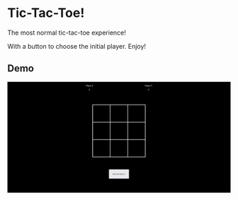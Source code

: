 # Tic-Tac-Toe!

The most normal tic-tac-toe experience!

With a button to choose the initial player. Enjoy!

## Demo

![Tic-Tac-Toe Demo](demo/demo-tic-tac-toe.gif)